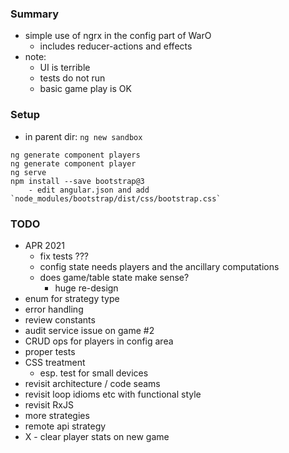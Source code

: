 ### Summary

* simple use of ngrx in the config part of WarO
    - includes reducer-actions and effects
* note:
    - UI is terrible
    - tests do not run 
    - basic game play is OK 

### Setup

* in parent dir: `ng new sandbox`

```
ng generate component players
ng generate component player
ng serve
npm install --save bootstrap@3
    - edit angular.json and add `node_modules/bootstrap/dist/css/bootstrap.css`
```

### TODO

* APR 2021
    - fix tests ??? 
    - config state needs players and the ancillary computations
    - does game/table state make sense?
        - huge re-design
* enum for strategy type
* error handling
* review constants 
* audit service issue on game #2
* CRUD ops for players in config area
* proper tests
* CSS treatment
    - esp. test for small devices
* revisit architecture / code seams
* revisit loop idioms etc with functional style
* revisit RxJS
* more strategies
* remote api strategy 
* X - clear player stats on new game
